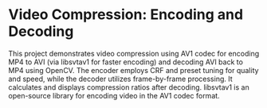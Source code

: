 # Video Compression: Encoding and Decoding
This project demonstrates video compression using AV1 codec for encoding MP4 to AVI (via libsvtav1 for faster encoding) and decoding AVI back to MP4 using OpenCV. The encoder employs CRF and preset tuning for quality and speed, while the decoder utilizes frame-by-frame processing. It calculates and displays compression ratios after decoding.
libsvtav1 is an open-source library for encoding video in the AV1 codec format.
